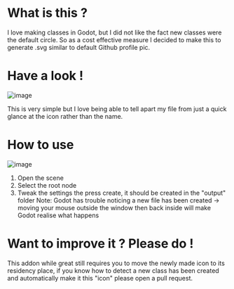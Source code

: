 # What is this ?
I love making classes in Godot, but I did not like the fact new classes were the default circle.
So as a cost effective measure I decided to make this to generate .svg similar to default Github profile pic.

# Have a look !
![image](https://github.com/user-attachments/assets/bf6866a5-a54b-4137-90c2-2ddb485e1362)

This is very simple but I love being able to tell apart my file from just a quick glance at the icon rather than the name.

# How to use
![image](https://github.com/user-attachments/assets/08d48922-162c-489e-8bf2-0854add5ea60)
1. Open the scene
2. Select the root node
3. Tweak the settings the press create, it should be created in the "output" folder 
Note: Godot has trouble noticing a new file has been created → moving your mouse outside the window then back inside will make Godot realise what happens

# Want to improve it ? Please do !
This addon while great still requires you to move the newly made icon to its residency place, if you know how to detect a new class has been created and automatically make it this "icon" please open a pull request. 

